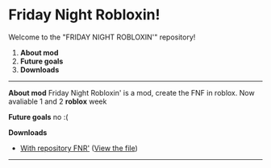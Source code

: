 # Friday Night Robloxin!
Welcome to the "FRIDAY NIGHT ROBLOXIN'" repository!
1. __About mod__
2. __Future goals__
3. __Downloads__

____

__About mod__
Friday Night Robloxin' is a mod, create the FNF in roblox.
Now avaliable 1 and 2 __roblox__ week

__Future goals__
no :(

__Downloads__
  * <a href="raw/main/friday_night_robloxin__8e3e7.rar">With repository FNR'</a> (<a href="friday_night_robloxin_8e3e7.rar">View the file</a>)

____
